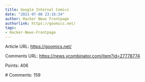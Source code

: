 ```yaml
---
title: Google Internal Comics
date: "2021-07-08 23:16:34"
author: Hacker News Frontpage
authorlink: https://goomics.net/
tags:
- Hacker-News-Frontpage
---
```


<p>Article URL: <a href="https://goomics.net/">https://goomics.net/</a></p>
<p>Comments URL: <a href="https://news.ycombinator.com/item?id=27778774">https://news.ycombinator.com/item?id=27778774</a></p>
<p>Points: 406</p>
<p># Comments: 159</p>
